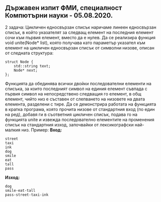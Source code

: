 ## Държавен изпит ФМИ, специалност Компютърни науки - 05.08.2020.

2 задача:  Цикличен едносвързан списък наричаме линеен едносвързан списък, в който указателят за следващ елемент на последния елемент сочи към първия елемент, вместо да е нулев. Да се реализира функция 
void unite(Node* list), която получава като параметър указател към елемент на цикличен едносвързан списък от символни низове, описан от следната структура:
```
struct Node {
    std::string text;
    Node* next;
};
```
Функцията да обединява всички двойки последователни елементи на списъка, за които последният символ на единия елемент съвпада с първия символ на непосредствено следващия го елемент, в общ елемент, чийто низ е съставен от слепването на низовете на двата елемента, разделени с тире.
Да се демонстрира работата на функцията в кратка програма, която прочита низове от стандартния вход (по един на ред), добавя ги в съответния цикличен списък, подава го на функцията unite и извежда последователно елементите на променения списък на стандартния изход, започвайки от лексикографски най-малкия низ.
Пример:
**Вход:**
```
street
taxi
ink
dog
smile
eat
tall
pass
```
**Изход:**
```
dog
smile-eat-tall
pass-street-taxi-ink
```
